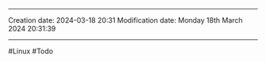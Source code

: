 

----
Creation date: 2024-03-18 20:31
Modification date: Monday 18th March 2024 20:31:39

----

#Linux 
#Todo 

